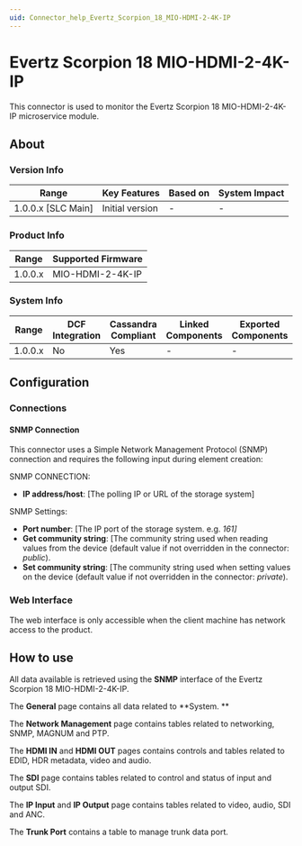 ```yaml
---
uid: Connector_help_Evertz_Scorpion_18_MIO-HDMI-2-4K-IP
---
```


# Evertz Scorpion 18 MIO-HDMI-2-4K-IP

This connector is used to monitor the Evertz Scorpion 18 MIO-HDMI-2-4K-IP microservice module.

## About

### Version Info

| **Range**            | **Key Features** | **Based on** | **System Impact** |
|----------------------|------------------|--------------|-------------------|
| 1.0.0.x \[SLC Main\] | Initial version  | \-           | \-                |

### Product Info

| **Range** | **Supported Firmware** |
|-----------|------------------------|
| 1.0.0.x   | MIO-HDMI-2-4K-IP       |

### System Info

| **Range** | **DCF Integration** | **Cassandra Compliant** | **Linked Components** | **Exported Components** |
|-----------|---------------------|-------------------------|-----------------------|-------------------------|
| 1.0.0.x   | No                  | Yes                     | \-                    | \-                      |

## Configuration

### Connections

#### SNMP Connection

This connector uses a Simple Network Management Protocol (SNMP) connection and requires the following input during element creation:

SNMP CONNECTION:

- **IP address/host**: \[The polling IP or URL of the storage system\]

SNMP Settings:

- **Port number**: \[The IP port of the storage system. e.g. *161\]*
- **Get community string**: \[The community string used when reading values from the device
  (default value if not overridden in the connector: *public*).
- **Set community string**: \[The community string used when setting values on the device
  (default value if not overridden in the connector: *private*).

### Web Interface

The web interface is only accessible when the client machine has network access to the product.

## How to use

All data available is retrieved using the **SNMP** interface of the Evertz Scorpion 18 MIO-HDMI-2-4K-IP.

The **General** page contains all data related to **System.
**

The **Network Management** page contains tables related to networking, SNMP, MAGNUM and PTP.

The **HDMI IN** and **HDMI OUT** pages contains controls and tables related to EDID, HDR metadata, video and audio.

The **SDI** page contains tables related to control and status of input and output SDI.

The **IP Input** and **IP Output** page contains tables related to video, audio, SDI and ANC.

The **Trunk Port** contains a table to manage trunk data port.
